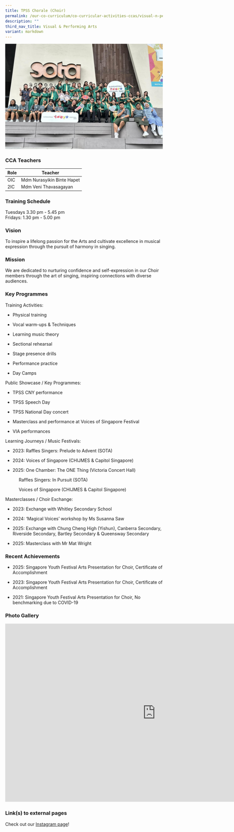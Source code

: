 ```yaml
---
title: TPSS Chorale (Choir)
permalink: /our-co-curriculum/co-curricular-activities-ccas/visual-n-performing-arts/show-choir/
description: ""
third_nav_title: Visual & Performing Arts
variant: markdown
---
```

![](/images/chorale.jpg)

### CCA Teachers

| Role | Teacher |
|---|---|
| OIC | Mdm Nurasyikin Binte Hapet |
| 2IC | Mdm Veni Thavasagayan |

### Training Schedule
Tuesdays 3.30 pm - 5.45 pm<br>Fridays: 1.30 pm - 5.00 pm

### Vision 
To inspire a lifelong passion for the Arts and cultivate excellence in musical expression through the pursuit of harmony in singing.

### Mission 
We are dedicated to nurturing confidence and self-expression in our Choir members through the art of singing, inspiring connections with diverse audiences.

### Key Programmes


Training Activities:

*   Physical training
    
*   Vocal warm-ups &amp; Techniques
    
*   Learning music theory
    
*   Sectional rehearsal
    
*   Stage presence drills
    
*   Performance practice
    
*   Day Camps
    

  

Public Showcase / Key Programmes:

*   TPSS CNY performance&nbsp;
    
*   TPSS Speech Day
    
*   TPSS National Day concert
    
*   Masterclass and performance at Voices of Singapore Festival
    
*   VIA performances
    

  

Learning Journeys / Music Festivals:

* 2023: Raffles Singers: Prelude to Advent (SOTA)

 * 2024: Voices of Singapore (CHIJMES &amp; Capitol Singapore)

* 2025: One Chamber: The ONE Thing (Victoria Concert Hall)

&nbsp;&nbsp;&nbsp;&nbsp;&nbsp;&nbsp;&nbsp;&nbsp;&nbsp;    &nbsp;Raffles Singers: In Pursuit (SOTA)&nbsp;

&nbsp;&nbsp;&nbsp;&nbsp;&nbsp;&nbsp;&nbsp;&nbsp;&nbsp;&nbsp;    Voices of Singapore (CHIJMES &amp; Capitol Singapore)

Masterclasses / Choir Exchange:

* 2023: Exchange with Whitley Secondary School

* 2024: ‘Magical Voices’ workshop by Ms Susanna Saw

* 2025: Exchange with Chung Cheng High (Yishun), Canberra Secondary, Riverside Secondary, Bartley Secondary &amp; Queensway Secondary
* 2025: Masterclass with Mr Mat Wright

### Recent Achievements

* 2025: Singapore Youth Festival Arts Presentation for Choir, Certificate of Accomplishment

  

* 2023: Singapore Youth Festival Arts Presentation for Choir, Certificate of Accomplishment

 
* 2021: Singapore Youth Festival Arts Presentation for Choir, No benchmarking due to COVID-19



### Photo Gallery 
<iframe allowfullscreen="true" height="569" width="960" frameborder="0" src="https://docs.google.com/presentation/d/e/2PACX-1vT2-DW6GnLfNcyuu7dzNBqpD447gnuDmnUuB5am-3DIHpyDZZ0KWj6-wvqViLfnvzWI8TS7EgrTnpFv/pubembed?start=true&amp;loop=true&amp;delayms=3000"></iframe>

### Link(s) to external pages
Check out our [Instagram page](https://www.instagram.com/tpsspulse/)!